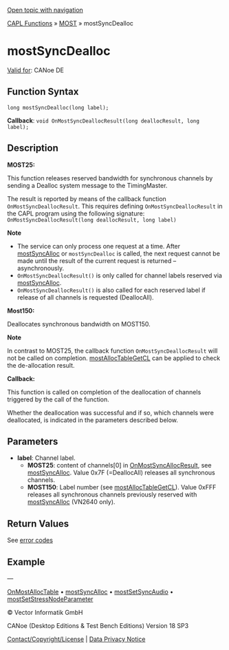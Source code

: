 [Open topic with navigation](../../../../../CANoeDEFamily.htm#Topics/CAPLFunctions/MOST/Functions/CAPLfunctionMOSTSyncDealloc.md)

[CAPL Functions](../../CAPLfunctions.md) » [MOST](../CAPLfunctionsMOSTOverview.md) » mostSyncDealloc

# mostSyncDealloc

[Valid for](../../../Shared/FeatureAvailability.md): CANoe DE

## Function Syntax

```plaintext
long mostSyncDealloc(long label);
```

**Callback**: `void OnMostSyncDeallocResult(long deallocResult, long label);`

## Description

**MOST25:**

This function releases reserved bandwidth for synchronous channels by sending a Dealloc system message to the TimingMaster.

The result is reported by means of the callback function `OnMostSyncDeallocResult`. This requires defining `OnMostSyncDeallocResult` in the CAPL program using the following signature: `OnMostSyncDeallocResult(long deallocResult, long label)`

**Note**

- The service can only process one request at a time. After [mostSyncAlloc](CAPLfunctionMOSTSyncAlloc.md) or `mostSyncDealloc` is called, the next request cannot be made until the result of the current request is returned – asynchronously.
- `OnMostSyncDeallocResult()` is only called for channel labels reserved via [mostSyncAlloc](CAPLfunctionMOSTSyncAlloc.md).
- `OnMostSyncDeallocResult()` is also called for each reserved label if release of all channels is requested (DeallocAll).

**Most150:**

Deallocates synchronous bandwidth on MOST150.

**Note**

In contrast to MOST25, the callback function `OnMostSyncDeallocResult` will not be called on completion. [mostAllocTableGetCL](CAPLfunctionMOSTAllocTableGetCL.md) can be applied to check the de-allocation result.

**Callback:**

This function is called on completion of the deallocation of channels triggered by the call of the function.

Whether the deallocation was successful and if so, which channels were deallocated, is indicated in the parameters described below.

## Parameters

- **label**: Channel label.
  - **MOST25**: content of channels[0] in [OnMostSyncAllocResult](CAPLfunctionMOSTSyncAlloc.md), see [mostSyncAlloc](CAPLfunctionMOSTSyncAlloc.md). Value 0x7F (=DeallocAll) releases all synchronous channels.
  - **MOST150**: Label number (see [mostAllocTableGetCL](CAPLfunctionMOSTAllocTableGetCL.md)). Value 0xFFF releases all synchronous channels previously reserved with [mostSyncAlloc](CAPLfunctionMOSTSyncAlloc.md) (VN2640 only).

## Return Values

See [error codes](../CAPLfunctionsMOSTErrorCodes.md)

## Example

—

[OnMostAllocTable](../EventProcedures/CAPLfunctionOnMOSTAllocTable.md) • [mostSyncAlloc](CAPLfunctionMOSTSyncAlloc.md) • [mostSetSyncAudio](CAPLfunctionMOSTSetSyncAudio.md) • [mostSetStressNodeParameter](CAPLfunctionMOSTSetGetStressNodeParameter.md)

© Vector Informatik GmbH

CANoe (Desktop Editions & Test Bench Editions) Version 18 SP3

[Contact/Copyright/License](../../../Shared/ContactCopyrightLicense.md) | [Data Privacy Notice](https://www.vector.com/int/en/company/get-info/privacy-policy/)
